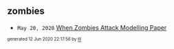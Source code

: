 ## zombies


* <code>May 20, 2020</code> [When Zombies Attack Modelling Paper](2020-05-20T11-31-00-when-zombies-attack-modelling-paper.md)

<sup><sub>generated 12 Jun 2020 22:17:56 by <a href='https://github.com/senorprogrammer/til'>til</a></sub></sup>
